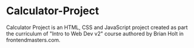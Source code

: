 # Calculator-Project
Calculator Project is an HTML, CSS and JavaScript project created as part the curriculum of "Intro to Web Dev v2" course authored by Brian Holt in frontendmasters.com.
